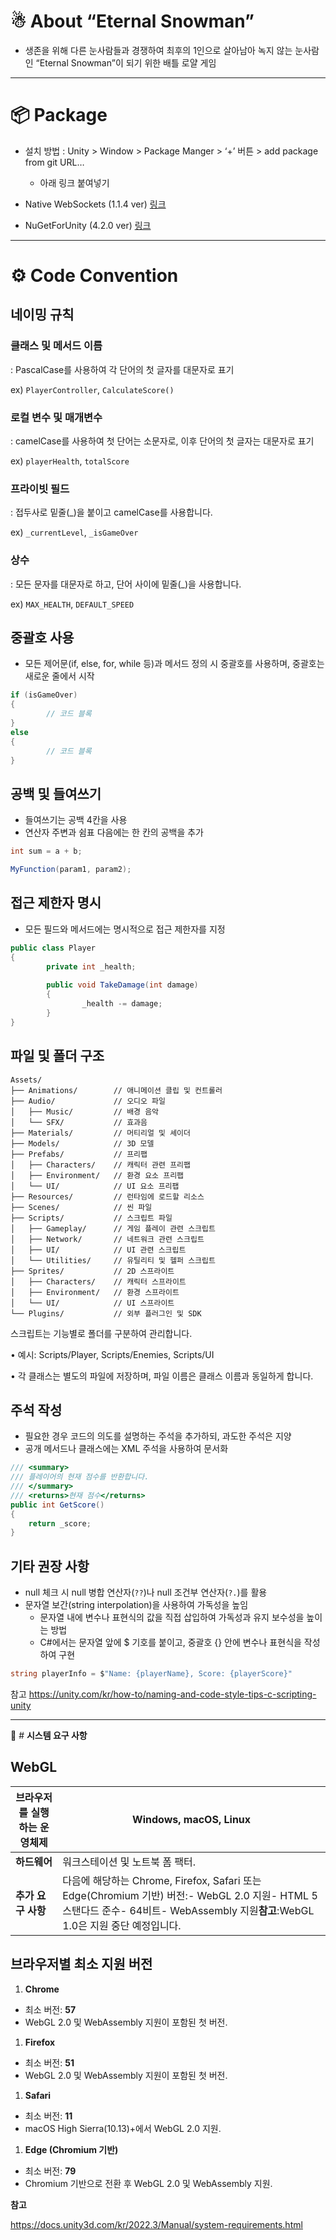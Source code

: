 # ☃ About “Eternal Snowman”

- 생존을 위해 다른 눈사람들과 경쟁하여 최후의 1인으로 살아남아 녹지 않는 눈사람인 “Eternal Snowman”이 되기 위한 배틀 로얄 게임


---


# 📦 Package
- 설치 방법
    : Unity > Window > Package Manger > ‘+’ 버튼 >  add package from git URL…
    - 아래 링크 붙여넣기

- Native WebSockets (1.1.4 ver) [링크](https://github.com/endel/NativeWebSocket.git#upm)  
- NuGetForUnity (4.2.0 ver) [링크](https://github.com/GlitchEnzo/NuGetForUnity.git?path=/src/NuGetForUnity)

    
---


# ⚙️ Code Convention

## **네이밍 규칙**

### **클래스 및 메서드 이름**

: PascalCase를 사용하여 각 단어의 첫 글자를 대문자로 표기

ex) `PlayerController`, `CalculateScore()`

### **로컬 변수 및 매개변수**

: camelCase를 사용하여 첫 단어는 소문자로, 이후 단어의 첫 글자는 대문자로 표기

ex) `playerHealth`, `totalScore`

### **프라이빗 필드**

: 접두사로 밑줄(_)을 붙이고 camelCase를 사용합니다.

ex) `_currentLevel`, `_isGameOver`

### **상수**

: 모든 문자를 대문자로 하고, 단어 사이에 밑줄(_)을 사용합니다.

ex) `MAX_HEALTH`, `DEFAULT_SPEED`


## **중괄호 사용**

- 모든 제어문(if, else, for, while 등)과 메서드 정의 시 중괄호를 사용하며, 중괄호는 새로운 줄에서 시작

```csharp
if (isGameOver)
{
		// 코드 블록
}
else
{
		// 코드 블록
}
```

## **공백 및 들여쓰기**

- 들여쓰기는 공백 4칸을 사용
- 연산자 주변과 쉼표 다음에는 한 칸의 공백을 추가

```csharp
int sum = a + b;

MyFunction(param1, param2);
```

## **접근 제한자 명시**

- 모든 필드와 메서드에는 명시적으로 접근 제한자를 지정

```csharp
public class Player
{
		private int _health;
		
		public void TakeDamage(int damage)
		{
				_health -= damage;
		}
}
```

## **파일 및 폴더 구조**

```
Assets/
├── Animations/        // 애니메이션 클립 및 컨트롤러
├── Audio/             // 오디오 파일
│   ├── Music/         // 배경 음악
│   └── SFX/           // 효과음
├── Materials/         // 머티리얼 및 셰이더
├── Models/            // 3D 모델
├── Prefabs/           // 프리팹
│   ├── Characters/    // 캐릭터 관련 프리팹
│   ├── Environment/   // 환경 요소 프리팹
│   └── UI/            // UI 요소 프리팹
├── Resources/         // 런타임에 로드할 리소스
├── Scenes/            // 씬 파일
├── Scripts/           // 스크립트 파일
│   ├── Gameplay/      // 게임 플레이 관련 스크립트
│   ├── Network/       // 네트워크 관련 스크립트
│   ├── UI/            // UI 관련 스크립트
│   └── Utilities/     // 유틸리티 및 헬퍼 스크립트
├── Sprites/           // 2D 스프라이트
│   ├── Characters/    // 캐릭터 스프라이트
│   ├── Environment/   // 환경 스프라이트
│   └── UI/            // UI 스프라이트
└── Plugins/           // 외부 플러그인 및 SDK
```

스크립트는 기능별로 폴더를 구분하여 관리합니다.

•	예시: Scripts/Player, Scripts/Enemies, Scripts/UI

•	각 클래스는 별도의 파일에 저장하며, 파일 이름은 클래스 이름과 동일하게 합니다.

## **주석 작성**

- 필요한 경우 코드의 의도를 설명하는 주석을 추가하되, 과도한 주석은 지양
- 공개 메서드나 클래스에는 XML 주석을 사용하여 문서화

```csharp
/// <summary>
/// 플레이어의 현재 점수를 반환합니다.
/// </summary>
/// <returns>현재 점수</returns>
public int GetScore()
{
    return _score;
}
```

## **기타 권장 사항**

- null 체크 시 null 병합 연산자(`??`)나 null 조건부 연산자(`?.`)를 활용
- 문자열 보간(string interpolation)을 사용하여 가독성을 높임
    - 문자열 내에 변수나 표현식의 값을 직접 삽입하여 가독성과 유지 보수성을 높이는 방법
    - C#에서는 문자열 앞에 $ 기호를 붙이고, 중괄호 {} 안에 변수나 표현식을 작성하여 구현

```csharp
string playerInfo = $"Name: {playerName}, Score: {playerScore}"
```

참고
https://unity.com/kr/how-to/naming-and-code-style-tips-c-scripting-unity

---

📌 # **시스템 요구 사항**

## **WebGL**

| **브라우저를 실행하는 운영체제** | **Windows, macOS, Linux** |
| --- | --- |
| **하드웨어** | 워크스테이션 및 노트북 폼 팩터. |
| **추가 요구 사항** | 다음에 해당하는 Chrome, Firefox, Safari 또는 Edge(Chromium 기반) 버전:- WebGL 2.0 지원- HTML 5 스탠다드 준수- 64비트- WebAssembly 지원**참고**:WebGL 1.0은 지원 중단 예정입니다. |

## **브라우저별 최소 지원 버전**

1. **Chrome**
- 최소 버전: **57**
- WebGL 2.0 및 WebAssembly 지원이 포함된 첫 버전.
1. **Firefox**
- 최소 버전: **51**
- WebGL 2.0 및 WebAssembly 지원이 포함된 첫 버전.
1. **Safari**
- 최소 버전: **11**
- macOS High Sierra(10.13)+에서 WebGL 2.0 지원.
1. **Edge (Chromium 기반)**
- 최소 버전: **79**
- Chromium 기반으로 전환 후 WebGL 2.0 및 WebAssembly 지원.

**참고**

https://docs.unity3d.com/kr/2022.3/Manual/system-requirements.html
